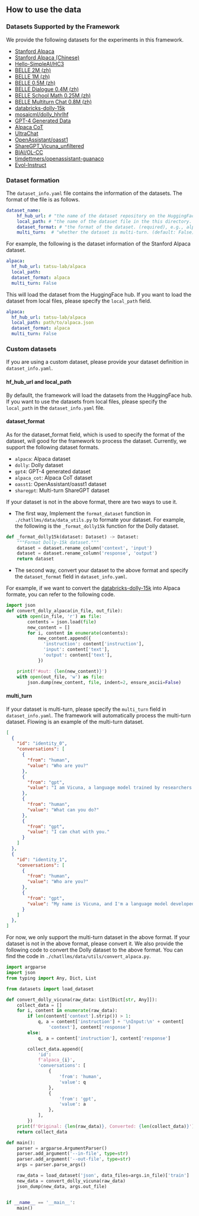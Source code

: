 
## How to use the data

### Datasets Supported by the Framework

We provide the following datasets for the experiments in this framework.

- [Stanford Alpaca](https://github.com/tatsu-lab/stanford_alpaca)
- [Stanford Alpaca (Chinese)](https://github.com/ymcui/Chinese-LLaMA-Alpaca)
- [Hello-SimpleAI/HC3](https://huggingface.co/datasets/Hello-SimpleAI/HC3)
- [BELLE 2M (zh)](https://huggingface.co/datasets/BelleGroup/train_2M_CN)
- [BELLE 1M (zh)](https://huggingface.co/datasets/BelleGroup/train_1M_CN)
- [BELLE 0.5M (zh)](https://huggingface.co/datasets/BelleGroup/train_0.5M_CN)
- [BELLE Dialogue 0.4M (zh)](https://huggingface.co/datasets/BelleGroup/generated_chat_0.4M)
- [BELLE School Math 0.25M (zh)](https://huggingface.co/datasets/BelleGroup/school_math_0.25M)
- [BELLE Multiturn Chat 0.8M (zh)](https://huggingface.co/datasets/BelleGroup/multiturn_chat_0.8M)
- [databricks-dolly-15k](https://huggingface.co/datasets/databricks/databricks-dolly-15k)
- [mosaicml/dolly_hhrlhf](https://huggingface.co/datasets/mosaicml/dolly_hhrlhf)
- [GPT-4 Generated Data](https://github.com/Instruction-Tuning-with-GPT-4/GPT-4-LLM)
- [Alpaca CoT](https://huggingface.co/datasets/QingyiSi/Alpaca-CoT)
- [UltraChat](https://github.com/thunlp/UltraChat)
- [OpenAssistant/oasst1](https://huggingface.co/datasets/OpenAssistant/oasst1)
- [ShareGPT_Vicuna_unfiltered](https://huggingface.co/datasets/anon8231489123/ShareGPT_Vicuna_unfiltered)
- [BIAI/OL-CC](https://data.baai.ac.cn/details/OL-CC)
- [timdettmers/openassistant-guanaco](https://huggingface.co/datasets/timdettmers/openassistant-guanaco)
- [Evol-Instruct](https://huggingface.co/datasets/victor123/evol_instruct_70k)

### Dataset formation

The `dataset_info.yaml` file contains the information of the datasets. The format of the file is as follows.

```yaml
dataset_name:
    hf_hub_url: # "the name of the dataset repository on the HuggingFace hub. (if specified, ignore below 3 arguments)",
    local_path: # "the name of the dataset file in the this directory. (required if above are not specified)",
    dataset_format: # "the format of the dataset. (required), e.g., alpaca, dolly, etc.",
    multi_turn:  # "whether the dataset is multi-turn. (default: False)"
```

For example, the following is the dataset information of the Stanford Alpaca dataset.

```yaml
alpaca:
  hf_hub_url: tatsu-lab/alpaca
  local_path:
  dataset_format: alpaca
  multi_turn: False
```
This will load the dataset from the HuggingFace hub. If you want to load the dataset from local files, please specify the `local_path` field.

```yaml
alpaca:
  hf_hub_url: tatsu-lab/alpaca
  local_path: path/to/alpaca.json
  dataset_format: alpaca
  multi_turn: False
```

### Custom datasets

If you are using a custom dataset, please provide your dataset definition in  `dataset_info.yaml`.

#### hf_hub_url and local_path

By defaullt, the framework will load the datasets from the HuggingFace hub. If you want to use the datasets from local files, please specify the `local_path` in the `dataset_info.yaml` file.

#### dataset_format
As for the dataset_format field, which is used to specify the format of the dataset, will good for the framework to process the dataset. Currently, we support the following dataset formats.

- `alpaca`: Alpaca dataset
- `dolly`: Dolly dataset
- `gpt4`: GPT-4 generated dataset
- `alpaca_cot`: Alpaca CoT dataset
- `oasst1`: OpenAssistant/oasst1 dataset
- `sharegpt`: Multi-turn ShareGPT dataset

If your dataset is not in the above format, there are two ways to use it.

- The first way, Implement the `format_dataset` function in `./chatllms/data/data_utils.py` to formate your dataset. For example, the following is the `_format_dolly15k` function for the Dolly dataset.

```python
def _format_dolly15k(dataset: Dataset) -> Dataset:
    """Format Dolly-15k dataset."""
    dataset = dataset.rename_column('context', 'input')
    dataset = dataset.rename_column('response', 'output')
    return dataset
```

- The second way, convert your dataset to the above format and specify the `dataset_format` field in `dataset_info.yaml`.

For example, if we want to convert the [databricks-dolly-15k](https://huggingface.co/datasets/databricks/databricks-dolly-15k) into  Alpaca formate, you can refer to the following code.

```python
import json
def convert_dolly_alpaca(in_file, out_file):
    with open(in_file, 'r') as file:
        contents = json.load(file)
        new_content = []
        for i, content in enumerate(contents):
            new_content.append({
              'instruction': content['instruction'],
              'input': content['text'],
              'output': content['text'],
            })

    print(f'#out: {len(new_content)}')
    with open(out_file, 'w') as file:
        json.dump(new_content, file, indent=2, ensure_ascii=False)
```

#### multi_turn

If your dataset is multi-turn, please specify the `multi_turn` field in `dataset_info.yaml`. The framework will automatically process the multi-turn dataset. Flowing is an example of the multi-turn dataset.

```json
[
  {
    "id": "identity_0",
    "conversations": [
      {
        "from": "human",
        "value": "Who are you?"
      },
      {
        "from": "gpt",
        "value": "I am Vicuna, a language model trained by researchers from Large Model Systems Organization (LMSYS)."
      },
      {
        "from": "human",
        "value": "What can you do?"
      },
      {
        "from": "gpt",
        "value": "I can chat with you."
      }
    ]
  },
  {
    "id": "identity_1",
    "conversations": [
      {
        "from": "human",
        "value": "Who are you?"
      },
      {
        "from": "gpt",
        "value": "My name is Vicuna, and I'm a language model developed by Large Model Systems Organization (LMSYS)."
      }
    ]
  },
]
```

For now, we only support the multi-turn dataset in the above format. If your dataset is not in the above format, please convert it. We also provide the following code to convert the Dolly dataset to the above format. You can find the code in `./chatllms/data/utils/convert_alpaca.py`.

```python
import argparse
import json
from typing import Any, Dict, List

from datasets import load_dataset

def convert_dolly_vicuna(raw_data: List[Dict[str, Any]]):
    collect_data = []
    for i, content in enumerate(raw_data):
        if len(content['context'].strip()) > 1:
            q, a = content['instruction'] + '\nInput:\n' + content[
                'context'], content['response']
        else:
            q, a = content['instruction'], content['response']

        collect_data.append({
            'id':
            f'alpaca_{i}',
            'conversations': [
                {
                    'from': 'human',
                    'value': q
                },
                {
                    'from': 'gpt',
                    'value': a
                },
            ],
        })
    print(f'Original: {len(raw_data)}, Converted: {len(collect_data)}')
    return collect_data

def main():
    parser = argparse.ArgumentParser()
    parser.add_argument('--in-file', type=str)
    parser.add_argument('--out-file', type=str)
    args = parser.parse_args()

    raw_data = load_dataset('json', data_files=args.in_file)['train']
    new_data = convert_dolly_vicuna(raw_data)
    json_dump(new_data, args.out_file)


if __name__ == '__main__':
    main()
```
